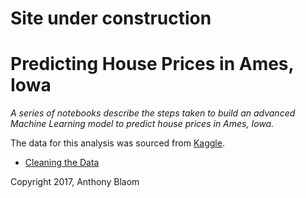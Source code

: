 # Site under construction

# Predicting House Prices in Ames, Iowa

*A series of notebooks describe the steps taken to build an advanced Machine Learning model to predict house prices in Ames, Iowa.*

The data for this analysis was sourced from [Kaggle](https://www.kaggle.com/c/house-prices-advanced-regression-techniques).

- [Cleaning the Data](http://nbconvert.org/github/ablaom/AmesHousePrices/1.Clean.ipynb)

Copyright 2017, Anthony Blaom
